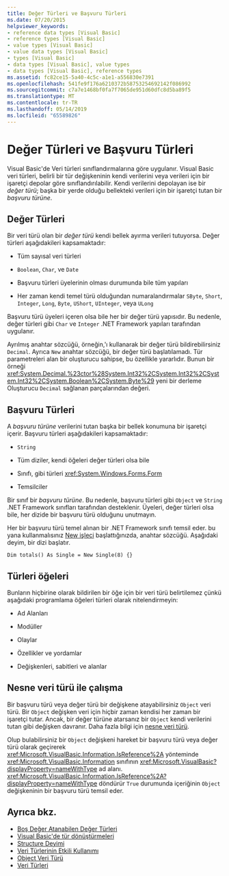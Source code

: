 ```yaml
---
title: Değer Türleri ve Başvuru Türleri
ms.date: 07/20/2015
helpviewer_keywords:
- reference data types [Visual Basic]
- reference types [Visual Basic]
- value types [Visual Basic]
- value data types [Visual Basic]
- types [Visual Basic]
- data types [Visual Basic], value types
- data types [Visual Basic], reference types
ms.assetid: fc82ce15-5a40-4c5c-a1e1-a556830e7391
ms.openlocfilehash: 541fe9f176a6210372b58753254692142f086992
ms.sourcegitcommit: c7a7e1468bf0fa7f7065de951d60dfc8d5ba89f5
ms.translationtype: MT
ms.contentlocale: tr-TR
ms.lasthandoff: 05/14/2019
ms.locfileid: "65589826"
---
```

# <a name="value-types-and-reference-types"></a>Değer Türleri ve Başvuru Türleri
Visual Basic'de Veri türleri sınıflandırmalarına göre uygulanır. Visual Basic veri türleri, belirli bir tür değişkeninin kendi verilerini veya verileri için bir işaretçi depolar göre sınıflandırılabilir. Kendi verilerini depolayan ise bir *değer türü*; başka bir yerde olduğu bellekteki verileri için bir işaretçi tutan bir *başvuru türüne*.  
  
## <a name="value-types"></a>Değer Türleri  
 Bir veri türü olan bir *değer türü* kendi bellek ayırma verileri tutuyorsa. Değer türleri aşağıdakileri kapsamaktadır:  
  
- Tüm sayısal veri türleri  
  
- `Boolean`, `Char`, ve `Date`  
  
- Başvuru türleri üyelerinin olması durumunda bile tüm yapıları  
  
- Her zaman kendi temel türü olduğundan numaralandırmalar `SByte`, `Short`, `Integer`, `Long`, `Byte`, `UShort`, `UInteger`, veya `ULong`  
  
 Başvuru türü üyeleri içeren olsa bile her bir değer türü yapısıdır. Bu nedenle, değer türleri gibi `Char` ve `Integer` .NET Framework yapıları tarafından uygulanır.  
  
 Ayrılmış anahtar sözcüğü, örneğin,'ı kullanarak bir değer türü bildirebilirsiniz `Decimal`. Ayrıca `New` anahtar sözcüğü, bir değer türü başlatılamadı. Tür parametreleri alan bir oluşturucu sahipse, bu özellikle yararlıdır. Bunun bir örneği <xref:System.Decimal.%23ctor%28System.Int32%2CSystem.Int32%2CSystem.Int32%2CSystem.Boolean%2CSystem.Byte%29> yeni bir derleme Oluşturucu `Decimal` sağlanan parçalarından değeri.  
  
## <a name="reference-types"></a>Başvuru Türleri  
 A *başvuru türüne* verilerini tutan başka bir bellek konumuna bir işaretçi içerir. Başvuru türleri aşağıdakileri kapsamaktadır:  
  
- `String`  
  
- Tüm diziler, kendi öğeleri değer türleri olsa bile  
  
- Sınıfı, gibi türleri <xref:System.Windows.Forms.Form>  
  
- Temsilciler  
  
 Bir sınıf bir *başvuru türüne*. Bu nedenle, başvuru türleri gibi `Object` ve `String` .NET Framework sınıfları tarafından desteklenir. Üyeleri, değer türleri olsa bile, her dizide bir başvuru türü olduğunu unutmayın.  
  
 Her bir başvuru türü temel alınan bir .NET Framework sınıfı temsil eder. bu yana kullanmalısınız [New işleci](../../../../visual-basic/language-reference/operators/new-operator.md) başlattığınızda, anahtar sözcüğü. Aşağıdaki deyim, bir dizi başlatır.  
  
```  
Dim totals() As Single = New Single(8) {}  
```  
  
## <a name="elements-that-are-not-types"></a>Türleri öğeleri  
 Bunların hiçbirine olarak bildirilen bir öğe için bir veri türü belirtilemez çünkü aşağıdaki programlama öğeleri türleri olarak nitelendirmeyin:  
  
- Ad Alanları  
  
- Modüller  
  
- Olaylar  
  
- Özellikler ve yordamlar  
  
- Değişkenleri, sabitleri ve alanlar  
  
## <a name="working-with-the-object-data-type"></a>Nesne veri türü ile çalışma  
 Bir başvuru türü veya değer türü bir değişkene atayabilirsiniz `Object` veri türü. Bir `Object` değişken veri için hiçbir zaman kendisi her zaman bir işaretçi tutar. Ancak, bir değer türüne atarsanız bir `Object` kendi verilerini tutan gibi değişken davranır. Daha fazla bilgi için [nesne veri türü](../../../../visual-basic/language-reference/data-types/object-data-type.md).  
  
 Olup bulabilirsiniz bir `Object` değişkeni hareket bir başvuru türü veya değer türü olarak geçirerek <xref:Microsoft.VisualBasic.Information.IsReference%2A> yönteminde <xref:Microsoft.VisualBasic.Information> sınıfının <xref:Microsoft.VisualBasic?displayProperty=nameWithType> ad alanı. <xref:Microsoft.VisualBasic.Information.IsReference%2A?displayProperty=nameWithType> döndürür `True` durumunda içeriğinin `Object` değişkeninin bir başvuru türü temsil eder.  
  
## <a name="see-also"></a>Ayrıca bkz.

- [Boş Değer Atanabilen Değer Türleri](../../../../visual-basic/programming-guide/language-features/data-types/nullable-value-types.md)
- [Visual Basic'de tür dönüştürmeleri](../../../../visual-basic/programming-guide/language-features/data-types/type-conversions.md)
- [Structure Deyimi](../../../../visual-basic/language-reference/statements/structure-statement.md)
- [Veri Türlerinin Etkili Kullanımı](../../../../visual-basic/programming-guide/language-features/data-types/efficient-use-of-data-types.md)
- [Object Veri Türü](../../../../visual-basic/language-reference/data-types/object-data-type.md)
- [Veri Türleri](../../../../visual-basic/programming-guide/language-features/data-types/index.md)
